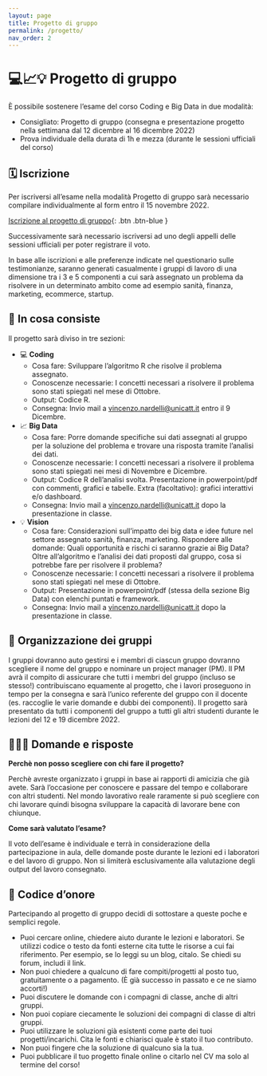 ```yaml
---
layout: page
title: Progetto di gruppo
permalink: /progetto/
nav_order: 2
---
```


# 💻📈💡 Progetto di gruppo


È possibile sostenere l’esame del corso Coding e Big Data in due modalità:

- Consigliato: Progetto di gruppo (consegna e presentazione progetto nella settimana dal 12 dicembre al 16 dicembre 2022)
- Prova individuale della durata di 1h e mezza (durante le sessioni ufficiali del corso)


## 🗓 Iscrizione

Per iscriversi all’esame nella modalità Progetto di gruppo sarà necessario compilare individualmente al form entro il 15 novembre 2022. 

[Iscrizione al progetto di gruppo](https://docs.google.com/forms/d/e/1FAIpQLSeiP1UQ_BUi_IJPNJVeOETNiL1-ReTjrdCoZthTKKPEPYKXmA/viewform){: .btn .btn-blue }

Successivamente sarà necessario iscriversi ad uno degli appelli delle sessioni ufficiali per poter registrare il voto. 


In base alle iscrizioni e alle preferenze indicate nel questionario sulle testimonianze, saranno generati casualmente i gruppi di lavoro di una dimensione tra i 3 e 5 componenti a cui sarà assegnato un problema da risolvere in un determinato ambito come ad esempio sanità, finanza, marketing, ecommerce, startup.


## 📕 In cosa consiste

Il progetto sarà diviso in tre sezioni:

- 💻 **Coding**
    - Cosa fare: Sviluppare l’algoritmo R che risolve il problema assegnato.
    - Conoscenze necessarie: I concetti necessari a risolvere il problema sono stati spiegati nel mese di Ottobre.
    - Output: Codice R.
    - Consegna: Invio mail a vincenzo.nardelli@unicatt.it entro il 9 Dicembre.
- 📈 **Big Data**
    - Cosa fare: Porre domande specifiche sui dati assegnati al gruppo per la soluzione del problema e trovare una risposta tramite l’analisi dei dati.
    - Conoscenze necessarie: I concetti necessari a risolvere il problema sono stati spiegati nei mesi di Novembre e Dicembre.
    - Output: Codice R dell’analisi svolta. Presentazione in powerpoint/pdf con commenti, grafici e tabelle. Extra (facoltativo): grafici interattivi e/o dashboard.
    - Consegna: Invio mail a vincenzo.nardelli@unicatt.it dopo la presentazione in classe.
- 💡 **Vision**
    - Cosa fare: Considerazioni sull’impatto dei big data e idee future nel settore assegnato sanità, finanza, marketing. Rispondere alle domande: Quali opportunità e rischi ci saranno grazie ai Big Data? Oltre all’algoritmo e l’analisi dei dati proposti dal gruppo, cosa si potrebbe fare per risolvere il problema?
    - Conoscenze necessarie: I concetti necessari a risolvere il problema sono stati spiegati nel mese di Ottobre.
    - Output: Presentazione in powerpoint/pdf (stessa della sezione Big Data) con elenchi puntati e framework.
    - Consegna: Invio mail a vincenzo.nardelli@unicatt.it dopo la presentazione in classe.


## 🔎 Organizzazione dei gruppi

I gruppi dovranno auto gestirsi e i membri di ciascun gruppo dovranno scegliere il nome del gruppo e nominare un project manager (PM).  Il PM avrà il compito di assicurare che tutti i membri del gruppo (incluso se stesso!) contribuiscano equamente al progetto, che i lavori proseguono in tempo per la consegna e sarà l’unico referente del gruppo con il docente (es. raccoglie le varie domande e dubbi dei componenti). Il progetto sarà presentato da tutti i componenti del gruppo a tutti gli altri studenti durante le lezioni del 12 e 19 dicembre 2022.

## 🙋🏻‍♀️ Domande e risposte

**Perchè non posso scegliere con chi fare il progetto?**

Perchè avreste organizzato i gruppi in base ai rapporti di amicizia che già avete. Sarà l’occasione per conoscere e passare del tempo e collaborare con altri studenti. Nel mondo lavorativo reale raramente si può scegliere con chi lavorare quindi bisogna sviluppare la capacità di lavorare bene con chiunque.

**Come sarà valutato l’esame?**

Il voto dell’esame è individuale e terrà in considerazione della partecipazione in aula, delle domande poste durante le lezioni ed i laboratori e del lavoro di gruppo. Non si limiterà esclusivamente alla valutazione degli output del lavoro consegnato.


## 🏅 Codice d’onore

Partecipando al progetto di gruppo decidi di sottostare a queste poche e semplici regole.

- Puoi cercare online, chiedere aiuto durante le lezioni e laboratori. Se utilizzi codice o testo da fonti esterne cita tutte le risorse a cui fai riferimento. Per esempio, se lo leggi su un blog, citalo. Se chiedi su forum, includi il link.
- Non puoi chiedere a qualcuno di fare compiti/progetti al posto tuo, gratuitamente o a pagamento. (È già successo in passato e ce ne siamo accorti!)
- Puoi discutere le domande con i compagni di classe, anche di altri gruppi.
- Non puoi copiare ciecamente le soluzioni dei compagni di classe di altri gruppi.
- Puoi utilizzare le soluzioni già esistenti come parte dei tuoi progetti/incarichi. Cita le fonti e chiarisci quale è stato il tuo contributo.
- Non puoi fingere che la soluzione di qualcuno sia la tua.
- Puoi pubblicare il tuo progetto finale online o citarlo nel CV ma solo al termine del corso!
